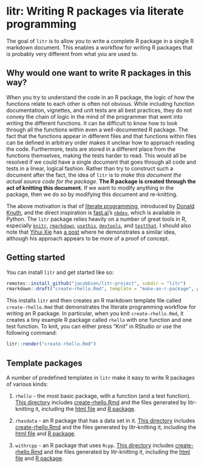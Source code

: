 
<!-- README.md is generated from README.Rmd. Please edit that file -->

# litr: Writing R packages via literate programming

<!-- badges: start -->
<!-- badges: end -->

The goal of `litr` is to allow you to write a complete R package in a
single R markdown document. This enables a workflow for writing R
packages that is probably very different from what you are used to.

## Why would one want to write R packages in this way?

When you try to understand the code in an R package, the logic of how
the functions relate to each other is often not obvious. While including
function documentation, vignettes, and unit tests are all best
practices, they do not convey the chain of logic in the mind of the
programmer that went into writing the different functions. It can be
difficult to know how to look through all the functions within even a
well-documented R package. The fact that the functions appear in
different files and that functions within files can be defined in
arbitrary order makes it unclear how to approach reading the code.
Furthermore, tests are stored in a different place from the functions
themselves, making the tests harder to read. This would all be resolved
if we could have a single document that goes through all code and tests
in a linear, logical fashion. Rather than try to construct such a
document after the fact, the idea of `litr` is to *make this document
the actual source code for the package*. **The R package is created
through the act of knitting this document.** If we want to modify
anything in the package, then we do so by modifying this document and
re-knitting.

The above motivation is that of [literate
programming](https://en.wikipedia.org/wiki/Literate_programming),
introduced by [Donald
Knuth](https://www-cs-faculty.stanford.edu/~knuth/), and the direct
inspiration is [fast.ai](https://www.fast.ai/about/)’s
[`nbdev`](https://nbdev.fast.ai/), which is available in Python. The
`litr` package relies heavily on a number of great tools in R,
especially [`knitr`](https://yihui.org/knitr/),
[`rmarkdown`](https://rmarkdown.rstudio.com/docs/index.html),
[`usethis`](https://usethis.r-lib.org/),
[`devtools`](https://devtools.r-lib.org/), and
[`testthat`](https://testthat.r-lib.org/). I should also note that
[Yihui Xie](https://yihui.org/en/) has [a post](https://yihui.org/rlp/)
where he demonstrates a similar idea, although his approach appears to
be more of a proof of concept.

## Getting started

You can install `litr` and get started like so:

``` r
remotes::install_github("jacobbien/litr-project", subdir = "litr")
rmarkdown::draft("create-rhello.Rmd", template = "make-an-r-package", package = "litr")
```

This installs `litr` and then creates an R markdown template file called
`create-rhello.Rmd` that demonstrates the literate programming workflow
for writing an R package. In particular, when you knit
`create-rhello.Rmd`, it creates a tiny example R package called `rhello`
with one function and one test function. To knit, you can either press
“Knit” in RStudio or use the following command:

``` r
litr::render("create-rhello.Rmd")
```

## Template packages

A number of predefined templates in `litr` make it easy to write R
packages of various kinds:

1.  `rhello` - the most basic package, with a function (and a test
    function). [This
    directory](https://github.com/jacobbien/litr-project/tree/main/examples/make-an-r-package)
    includes
    [create-rhello.Rmd](https://github.com/jacobbien/litr-project/tree/main/examples/make-an-r-package/create-rhello.Rmd)
    and the files generated by litr-knitting it, including the [html
    file](https://htmlpreview.github.io/?https://github.com/jacobbien/litr-project/tree/main/examples/make-an-r-package/create-rhello.html)
    and [R
    package](https://github.com/jacobbien/litr-project/tree/main/examples/make-an-r-package/rhello).

2.  `rhasdata` - an R package that has a data set in it. [This
    directory](https://github.com/jacobbien/litr-project/tree/main/examples/make-an-r-package-with-data)
    includes
    [create-rhello.Rmd](https://github.com/jacobbien/litr-project/tree/main/examples/make-an-r-package-with-data/create-rhasdata.Rmd)
    and the files generated by litr-knitting it, including the [html
    file](https://htmlpreview.github.io/?https://github.com/jacobbien/litr-project/tree/main/examples/make-an-r-package-with-data/create-rhasdata.html)
    and [R
    package](https://github.com/jacobbien/litr-project/tree/main/examples/make-an-r-package-with-data/rhasdata).

3.  `withrcpp` - an R package that uses `Rcpp`. [This
    directory](https://github.com/jacobbien/litr-project/tree/main/examples/make-an-r-package-with-rcpp)
    includes
    [create-rhello.Rmd](https://github.com/jacobbien/litr-project/tree/main/examples/make-an-r-package-with-rcpp/create-withrcpp.Rmd)
    and the files generated by litr-knitting it, including the [html
    file](https://htmlpreview.github.io/?https://github.com/jacobbien/litr-project/tree/main/examples/make-an-r-package-with-rcpp/create-withrcpp.html)
    and [R
    package](https://github.com/jacobbien/litr-project/tree/main/examples/make-an-r-package-with-rcpp/withrcpp).
